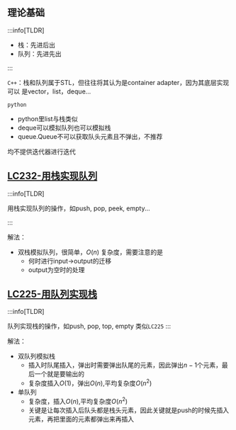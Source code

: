 ## 理论基础

:::info[TLDR]

- 栈：先进后出
- 队列：先进先出

:::

`C++`：栈和队列属于STL，但往往将其认为是container adapter，因为其底层实现可以
是vector，list，deque...

`python`

- python里list与栈类似
- deque可以模拟队列也可以模拟栈
- queue.Queue不可以获取队头元素且不弹出，不推荐

均不提供迭代器进行迭代

## [LC232-用栈实现队列](https://leetcode.cn/problems/implement-queue-using-stacks/description/)

:::info[TLDR]

用栈实现队列的操作，如push, pop, peek, empty...

:::

解法：

- 双栈模拟队列，很简单，$O(n)$ 复杂度，需要注意的是
  - 何时进行input->output的迁移
  - output为空时的处理

## [LC225-用队列实现栈](https://leetcode.cn/problems/implement-stack-using-queues/)

:::info[TLDR]

队列实现栈的操作，如push, pop, top, empty
类似`LC225`
:::

解法：

- 双队列模拟栈
  - 插入时队尾插入，弹出时需要弹出队尾的元素，因此弹出$n-1$个元素，最后一个就是要输出的
  - 复杂度插入$O(1)$，弹出$O(n)$,平均复杂度$O(n^2)$
- 单队列
  - 复杂度，插入$O(n)$,平均复杂度$O(n^2)$
  - 关键是让每次插入后队头都是栈头元素，因此关键就是push的时候先插入元素，再把里面的元素都弹出来再插入

